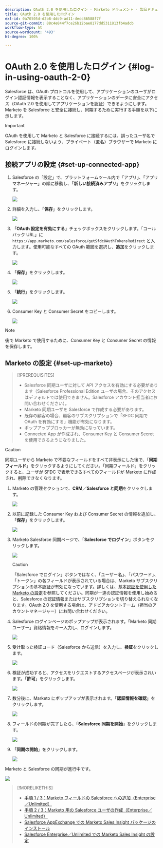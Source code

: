 ```yaml
---
description: OAuth 2.0 を使用したログイン - Marketo ドキュメント - 製品ドキュメント
title: OAuth 2.0 を使用したログイン
exl-id: 0a70505d-d2b8-4dc9-ad11-decc86588f7f
source-git-commit: 88c4e844f7ce26b12bae8177dd5311813fb4adcb
workflow-type: ht
source-wordcount: '493'
ht-degree: 100%

---
```


# OAuth 2.0 を使用したログイン {#log-in-using-oauth-2-0}

Salesforce は、OAuth プロトコルを使用して、アプリケーションのユーザがログイン認証情報を表示することなく、アプリケーションのデータに安全にアクセス（OAuth 2.0 を使用してアプリケーションを認証）できるようにします。Marketo を Salesforce と安全に接続し、同期するために実行する手順を以下に示します。

>[!IMPORTANT]
>
>OAuth を使用して Marketo と Salesforce に接続するには、誤ったユーザ名で Salesforce に接続しないよう、プライベート（匿名）ブラウザーで Marketo にログインします。

## 接続アプリの設定 {#set-up-connected-app}

1. Salesforce の「設定」で、プラットフォームツール内で「アプリ」、「アプリマネージャー」の順に移動し、「**新しい接続済みアプリ**」をクリックします。

   ![](assets/setting-up-oauth-2-1.png)

1. 詳細を入力し、「**保存**」をクリックします。

   ![](assets/setting-up-oauth-2-2.png)

1. 「**OAuth 設定を有効にする**」チェックボックスをクリックします。「コールバック URL」に `https://app.marketo.com/salesforce/getSfdcOAuthTokensRedirect` と入力します。使用可能なすべての OAuth 範囲を選択し、**追加**&#x200B;をクリックします。

   ![](assets/setting-up-oauth-2-3.png)

1. 「**保存**」をクリックします。

   ![](assets/setting-up-oauth-2-4.png)

1. 「**続行**」をクリックします。

   ![](assets/setting-up-oauth-2-5.png)

1. Consumer Key と Consumer Secret をコピーします。

   ![](assets/setting-up-oauth-2-6.png)

>[!NOTE]
>
>後で Marketo で使用するために、Consumer Key と Consumer Secret の情報を保存します。

## Marketo の設定 {#set-up-marketo}

>[!PREREQUISITES]
>
>* Salesforce 同期ユーザに対して API アクセスを有効にする必要があります（Salesforce Professional Edition ユーザの場合、そのアクセスはデフォルトでは使用できません。Salesforce アカウント担当者にお問い合わせください）。
>* Marketo 同期ユーザを Salesforce で作成する必要があります。
>* 既存の顧客の場合、顧客のサブスクリプションで「SFDC 同期で OAuth を有効にする」機能が有効になります。
>* ポップアップブロッカーが無効になっています。
>* Connected App が作成され、Consumer Key と Consumer Secret を使用できるようになりました。


>[!CAUTION]
>
>同期ユーザから Marketo で不要なフィールドをすべて非表示にした後で、「**同期フィールド**」をクリックするようにしてください。「同期フィールド」をクリックすると、ユーザが SFDC で表示できるすべてのフィールドが Marketo に作成され、削除できなくなります。

1. Marketo の管理セクションで、**CRM**／**Salesforce と同期**&#x200B;をクリックします。

   ![](assets/setting-up-oauth-2-7.png)

1. 以前に記録した Consumer Key および Consumer Secret の情報を追加し、「**保存**」をクリックします。

   ![](assets/setting-up-oauth-2-8.png)

1. Marketo Salesforce 同期ページで、「**Salesforce でログイン**」ボタンをクリックします。

   ![](assets/setting-up-oauth-2-9.png)

   >[!CAUTION]
   >
   >「Salesforce でログイン」ボタンではなく、「ユーザー名」、「パスワード」、「トークン」の各フィールドが表示されている場合は、Marketo サブスクリプションの基本認証が有効になっています。詳しくは、[基本認証を使用した Marketo の設定](/help/marketo/product-docs/crm-sync/salesforce-sync/setup/enterprise-unlimited-edition/step-3-of-3-connect-marketo-and-salesforce-enterprise-unlimited.md)を参照してください。同期が一連の認証情報を使用し始めると、Salesforce の認証情報またはサブスクリプションを切り替えられなくなります。OAuth 2.0 を使用する場合は、アドビアカウントチーム（担当のアカウントマネージャー）にお問い合わせください。

1. Salesforce ログインページのポップアップが表示されます。「Marketo 同期ユーザー」資格情報をキー入力し、ログインします。

   ![](assets/setting-up-oauth-2-10.png)

1. 受け取った検証コード（Salesforce から送信）を入力し、**検証**&#x200B;をクリックします。

   ![](assets/setting-up-oauth-2-11.png)

1. 検証が成功すると、アクセスをリクエストするアクセスページが表示されいます。「**許可**」をクリックします。

   ![](assets/setting-up-oauth-2-12.png)

1. 数分後に、Marketo にポップアップが表示されます。「**認証情報を確認**」をクリックします。

   ![](assets/setting-up-oauth-2-13.png)

1. フィールドの同期が完了したら、「**Salesforce 同期を開始**」をクリックします。

   ![](assets/setting-up-oauth-2-14.png)

1. 「**同期の開始**」をクリックします。

   ![](assets/setting-up-oauth-2-15.png)

Marketo と Salesforce の同期が進行中です。

![](assets/setting-up-oauth-2-16.png)

>[!MORELIKETHIS]
>
>* [手順 1 / 3：Marketo フィールドの Salesforce への追加（Enterprise／Unlimited）](/help/marketo/product-docs/crm-sync/salesforce-sync/setup/enterprise-unlimited-edition/step-1-of-3-add-marketo-fields-to-salesforce-enterprise-unlimited.md)
>* [手順 2 / 3：Marketo 用の Salesforce ユーザの作成（Enterprise／Unlimited）](/help/marketo/product-docs/crm-sync/salesforce-sync/setup/enterprise-unlimited-edition/step-2-of-3-create-a-salesforce-user-for-marketo-enterprise-unlimited.md)
>* [Salesforce AppExchange での Marketo Sales Insight パッケージのインストール](/help/marketo/product-docs/marketo-sales-insight/msi-for-salesforce/installation/install-marketo-sales-insight-package-in-salesforce-appexchange.md)
>* [Salesforce Enterprise／Unlimited での Marketo Sales Insight の設定](/help/marketo/product-docs/marketo-sales-insight/msi-for-salesforce/configuration/configure-marketo-sales-insight-in-salesforce-enterprise-unlimited.md)

